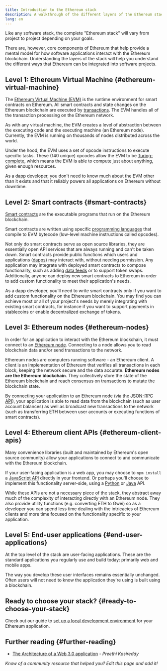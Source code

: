 ```yaml
---
title: Introduction to the Ethereum stack
description: A walkthrough of the different layers of the Ethereum stack and how they fit together.
lang: en
---
```


Like any software stack, the complete "Ethereum stack" will vary from project to project depending on your goals.

There are, however, core components of Ethereum that help provide a mental model for how software applications interact with the Ethereum blockchain. Understanding the layers of the stack will help you understand the different ways that Ethereum can be integrated into software projects.

## Level 1: Ethereum Virtual Machine \{#ethereum-virtual-machine}

The [Ethereum Virtual Machine (EVM)](/developers/docs/evm/) is the runtime environment for smart contracts on Ethereum. All smart contracts and state changes on the Ethereum blockchain are executed by [transactions](/developers/docs/transactions/). The EVM handles all of the transaction processing on the Ethereum network.

As with any virtual machine, the EVM creates a level of abstraction between the executing code and the executing machine (an Ethereum node). Currently, the EVM is running on thousands of nodes distributed across the world.

Under the hood, the EVM uses a set of opcode instructions to execute specific tasks. These (140 unique) opcodes allow the EVM to be [Turing-complete](https://en.wikipedia.org/wiki/Turing_completeness), which means the EVM is able to compute just about anything, given enough resources.

As a dapp developer, you don't need to know much about the EVM other than it exists and that it reliably powers all applications on Ethereum without downtime.

## Level 2: Smart contracts \{#smart-contracts}

[Smart contracts](/developers/docs/smart-contracts/) are the executable programs that run on the Ethereum blockchain.

Smart contracts are written using specific [programming languages](/developers/docs/smart-contracts/languages/) that compile to EVM bytecode (low-level machine instructions called opcodes).

Not only do smart contracts serve as open source libraries, they are essentially open API services that are always running and can't be taken down. Smart contracts provide public functions which users and applications ([dapps](/developers/docs/dapps/)) may interact with, without needing permission. Any application may integrate with deployed smart contracts to compose functionality, such as adding [data feeds](/developers/docs/oracles/) or to support token swaps. Additionally, anyone can deploy new smart contracts to Ethereum in order to add custom functionality to meet their application's needs.

As a dapp developer, you'll need to write smart contracts only if you want to add custom functionality on the Ethereum blockchain. You may find you can achieve most or all of your project's needs by merely integrating with existing smart contracts, for instance if you want to support payments in stablecoins or enable decentralized exchange of tokens.

## Level 3: Ethereum nodes \{#ethereum-nodes}

In order for an application to interact with the Ethereum blockchain, it must connect to an [Ethereum node](/developers/docs/nodes-and-clients/). Connecting to a node allows you to read blockchain data and/or send transactions to the network.

Ethereum nodes are computers running software - an Ethereum client. A client is an implementation of Ethereum that verifies all transactions in each block, keeping the network secure and the data accurate. **Ethereum nodes are the Ethereum blockchain**. They collectively store the state of the Ethereum blockchain and reach consensus on transactions to mutate the blockchain state.

By connecting your application to an Ethereum node (via the [JSON-RPC API](/developers/docs/apis/json-rpc/)), your application is able to read data from the blockchain (such as user account balances) as well as broadcast new transactions to the network (such as transferring ETH between user accounts or executing functions of smart contracts).

## Level 4: Ethereum client APIs \{#ethereum-client-apis}

Many convenience libraries (built and maintained by Ethereum's open source community) allow your applications to connect to and communicate with the Ethereum blockchain.

If your user-facing application is a web app, you may choose to `npm install` a [JavaScript API](/developers/docs/apis/javascript/) directly in your frontend. Or perhaps you'll choose to implement this functionality server-side, using a [Python](/developers/docs/programming-languages/python/) or [Java](/developers/docs/programming-languages/java/) API.

While these APIs are not a necessary piece of the stack, they abstract away much of the complexity of interacting directly with an Ethereum node. They also provide utility functions (e.g. converting ETH to Gwei) so as a developer you can spend less time dealing with the intricacies of Ethereum clients and more time focused on the functionality specific to your application.

## Level 5: End-user applications \{#end-user-applications}

At the top level of the stack are user-facing applications. These are the standard applications you regularly use and build today: primarily web and mobile apps.

The way you develop these user interfaces remains essentially unchanged. Often users will not need to know the application they're using is built using a blockchain.

## Ready to choose your stack? \{#ready-to-choose-your-stack}

Check out our guide to [set up a local development environment](/developers/local-environment/) for your Ethereum application.

## Further reading \{#further-reading}

- [The Architecture of a Web 3.0 application](https://www.preethikasireddy.com/post/the-architecture-of-a-web-3-0-application) - _Preethi Kasireddy_

_Know of a community resource that helped you? Edit this page and add it!_

